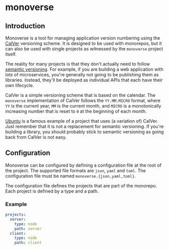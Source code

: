 # monoverse

## Introduction

Monoverse is a tool for managing application version numbering using the [CalVer](https://calver.org/) versioning scheme. It is designed to be used with monorepos, but it can also be used with single projects as witnessed by the `monoverse` project itself.

The reality for many projects is that they don't actually need to follow [semantic versioning](https://semver.org/). For example, if you are building a web application with lots of microservices, you're generally not going to be publishing them as libraries. Instead, they'll be deployed as individual APIs that each have their own lifecycle.

CalVer is a simple versioning scheme that is based on the calendar. The `monoverse` implementation of CalVer follows the `YY.MM.MICRO` format, where `YY` is the current year, `MM` is the current month, and `MICRO` is a monotonically increasing number that is reset to `0` at the beginning of each month.

[Ubuntu](https://wiki.ubuntu.com/Releases) is a famous example of a project that uses (a variation of) CalVer. Just remember that it is not a replacement for semantic versioning. If you're building a library, you should probably stick to semantic versioning as going back from CalVer is not easy.

## Configuration

Monoverse can be configured by defining a configuration file at the root of the project. The supported file formats are `json`, `yaml` and `toml`. The configuration file must be named `monoverse.{json,yaml,toml}`.

The configuration file defines the projects that are part of the monorepo. Each project is defined by a type and a path.

### Example

```yaml
projects:
  server:
    type: node
    path: server
  client:
    type: node
    path: client
```
